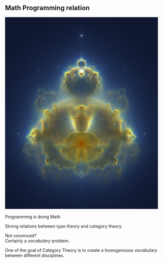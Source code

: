 Math Programming relation
-------------------------

<img class="right" src="categories/img/buddha.gif" alt="Buddha Fractal"/>

Programming *<span class="yellow">is</span>* doing Math

Strong relations between type theory and category theory.

Not convinced?  
Certainly a _vocabulary_ problem.

One of the goal of Category Theory is to create a _homogeneous vocabulary_ between different disciplines.
